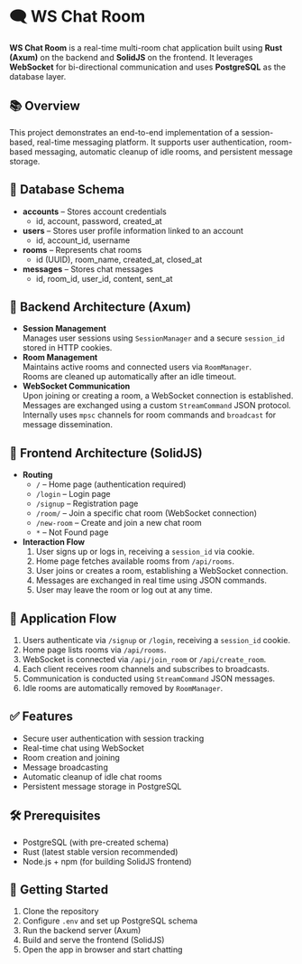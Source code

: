   <h1>🗨️ WS Chat Room</h1>
  <p><strong>WS Chat Room</strong> is a real-time multi-room chat application built using <strong>Rust (Axum)</strong> on the backend and <strong>SolidJS</strong> on the frontend. It leverages <strong>WebSocket</strong> for bi-directional communication and uses <strong>PostgreSQL</strong> as the database layer.</p>

  <h2>📚 Overview</h2>
  <p>This project demonstrates an end-to-end implementation of a session-based, real-time messaging platform. It supports user authentication, room-based messaging, automatic cleanup of idle rooms, and persistent message storage.</p>

  <h2>🧱 Database Schema</h2>
  <ul>
    <li><strong>accounts</strong> – Stores account credentials
      <ul><li>id, account, password, created_at</li></ul>
    </li>
    <li><strong>users</strong> – Stores user profile information linked to an account
      <ul><li>id, account_id, username</li></ul>
    </li>
    <li><strong>rooms</strong> – Represents chat rooms
      <ul><li>id (UUID), room_name, created_at, closed_at</li></ul>
    </li>
    <li><strong>messages</strong> – Stores chat messages
      <ul><li>id, room_id, user_id, content, sent_at</li></ul>
    </li>
  </ul>

  <h2>🧩 Backend Architecture (Axum)</h2>
  <ul>
    <li><strong>Session Management</strong>
      <br>Manages user sessions using <code>SessionManager</code> and a secure <code>session_id</code> stored in HTTP cookies.
    </li>
    <li><strong>Room Management</strong>
      <br>Maintains active rooms and connected users via <code>RoomManager</code>.
      <br>Rooms are cleaned up automatically after an idle timeout.
    </li>
    <li><strong>WebSocket Communication</strong>
      <br>Upon joining or creating a room, a WebSocket connection is established.
      <br>Messages are exchanged using a custom <code>StreamCommand</code> JSON protocol.
      <br>Internally uses <code>mpsc</code> channels for room commands and <code>broadcast</code> for message dissemination.
    </li>
  </ul>

  <h2>🧩 Frontend Architecture (SolidJS)</h2>
  <ul>
    <li><strong>Routing</strong>
      <ul>
        <li><code>/</code> – Home page (authentication required)</li>
        <li><code>/login</code> – Login page</li>
        <li><code>/signup</code> – Registration page</li>
        <li><code>/room/</code> – Join a specific chat room (WebSocket connection)</li>
        <li><code>/new-room</code> – Create and join a new chat room</li>
        <li><code>*</code> – Not Found page</li>
      </ul>
    </li>
    <li><strong>Interaction Flow</strong>
      <ol>
        <li>User signs up or logs in, receiving a <code>session_id</code> via cookie.</li>
        <li>Home page fetches available rooms from <code>/api/rooms</code>.</li>
        <li>User joins or creates a room, establishing a WebSocket connection.</li>
        <li>Messages are exchanged in real time using JSON commands.</li>
        <li>User may leave the room or log out at any time.</li>
      </ol>
    </li>
  </ul>

  <h2>🔄 Application Flow</h2>
  <ol>
    <li>Users authenticate via <code>/signup</code> or <code>/login</code>, receiving a <code>session_id</code> cookie.</li>
    <li>Home page lists rooms via <code>/api/rooms</code>.</li>
    <li>WebSocket is connected via <code>/api/join_room</code> or <code>/api/create_room</code>.</li>
    <li>Each client receives room channels and subscribes to broadcasts.</li>
    <li>Communication is conducted using <code>StreamCommand</code> JSON messages.</li>
    <li>Idle rooms are automatically removed by <code>RoomManager</code>.</li>
  </ol>

  <h2>✅ Features</h2>
  <ul>
    <li>Secure user authentication with session tracking</li>
    <li>Real-time chat using WebSocket</li>
    <li>Room creation and joining</li>
    <li>Message broadcasting</li>
    <li>Automatic cleanup of idle chat rooms</li>
    <li>Persistent message storage in PostgreSQL</li>
  </ul>

  <h2>🛠 Prerequisites</h2>
  <ul>
    <li>PostgreSQL (with pre-created schema)</li>
    <li>Rust (latest stable version recommended)</li>
    <li>Node.js + npm (for building SolidJS frontend)</li>
  </ul>

  <h2>🚀 Getting Started</h2>
  <ol>
    <li>Clone the repository</li>
    <li>Configure <code>.env</code> and set up PostgreSQL schema</li>
    <li>Run the backend server (Axum)</li>
    <li>Build and serve the frontend (SolidJS)</li>
    <li>Open the app in browser and start chatting</li>
  </ol>

  

